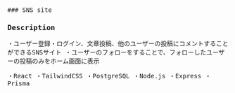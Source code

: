 <samp>
### SNS site

### Description
・ユーザー登録・ログイン、文章投稿、他のユーザーの投稿にコメントすることができるSNSサイト
・ユーザーのフォローをすることで、フォローしたユーザーの投稿のみをホーム画面に表示

・React
・TailwindCSS
・PostgreSQL
・Node.js
・Express
・Prisma

</samp>
